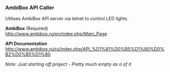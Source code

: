 ### AmbiBox API Caller

Utilises AmbiBox API server via telnet to control LED lights.

**AmbiBox** (Required)<br />
http://www.ambibox.ru/en/index.php/Main_Page

**API Documentation** 
http://www.ambibox.ru/ru/index.php/API_%D1%81%D0%B5%D1%80%D0%B2%D0%B5%D1%80


*Note: Just starting off project - Pretty much empty as a of it*